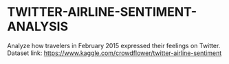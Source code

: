 # TWITTER-AIRLINE-SENTIMENT-ANALYSIS
Analyze how travelers in February 2015 expressed their feelings on Twitter.<br>
Dataset link: https://www.kaggle.com/crowdflower/twitter-airline-sentiment
